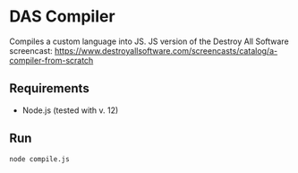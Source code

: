 # DAS Compiler

Compiles a custom language into JS. JS version of the Destroy All Software screencast: https://www.destroyallsoftware.com/screencasts/catalog/a-compiler-from-scratch

## Requirements

-   Node.js (tested with v. 12)

## Run

`node compile.js`

